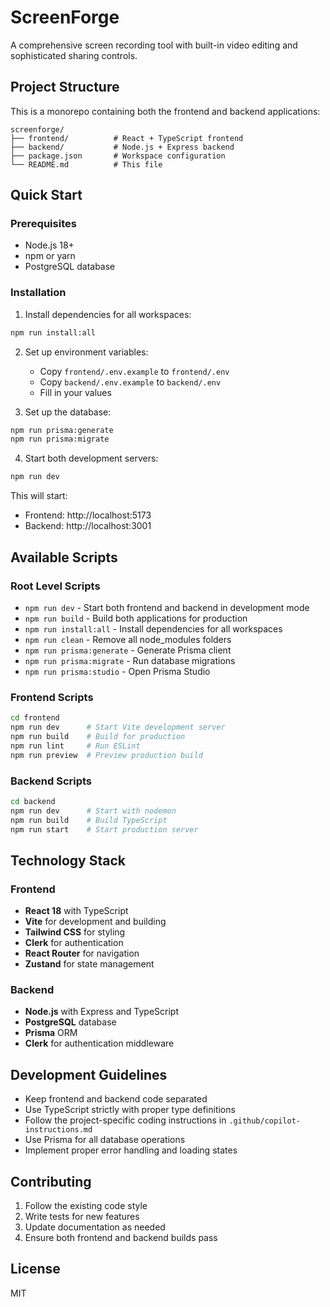 # ScreenForge

A comprehensive screen recording tool with built-in video editing and sophisticated sharing controls.

## Project Structure

This is a monorepo containing both the frontend and backend applications:

```
screenforge/
├── frontend/          # React + TypeScript frontend
├── backend/           # Node.js + Express backend
├── package.json       # Workspace configuration
└── README.md          # This file
```

## Quick Start

### Prerequisites
- Node.js 18+
- npm or yarn
- PostgreSQL database

### Installation

1. Install dependencies for all workspaces:
```bash
npm run install:all
```

2. Set up environment variables:
   - Copy `frontend/.env.example` to `frontend/.env`
   - Copy `backend/.env.example` to `backend/.env`
   - Fill in your values

3. Set up the database:
```bash
npm run prisma:generate
npm run prisma:migrate
```

4. Start both development servers:
```bash
npm run dev
```

This will start:
- Frontend: http://localhost:5173
- Backend: http://localhost:3001

## Available Scripts

### Root Level Scripts
- `npm run dev` - Start both frontend and backend in development mode
- `npm run build` - Build both applications for production
- `npm run install:all` - Install dependencies for all workspaces
- `npm run clean` - Remove all node_modules folders
- `npm run prisma:generate` - Generate Prisma client
- `npm run prisma:migrate` - Run database migrations
- `npm run prisma:studio` - Open Prisma Studio

### Frontend Scripts
```bash
cd frontend
npm run dev      # Start Vite development server
npm run build    # Build for production
npm run lint     # Run ESLint
npm run preview  # Preview production build
```

### Backend Scripts
```bash
cd backend
npm run dev      # Start with nodemon
npm run build    # Build TypeScript
npm run start    # Start production server
```

## Technology Stack

### Frontend
- **React 18** with TypeScript
- **Vite** for development and building
- **Tailwind CSS** for styling
- **Clerk** for authentication
- **React Router** for navigation
- **Zustand** for state management

### Backend
- **Node.js** with Express and TypeScript
- **PostgreSQL** database
- **Prisma** ORM
- **Clerk** for authentication middleware

## Development Guidelines

- Keep frontend and backend code separated
- Use TypeScript strictly with proper type definitions
- Follow the project-specific coding instructions in `.github/copilot-instructions.md`
- Use Prisma for all database operations
- Implement proper error handling and loading states

## Contributing

1. Follow the existing code style
2. Write tests for new features
3. Update documentation as needed
4. Ensure both frontend and backend builds pass

## License

MIT
